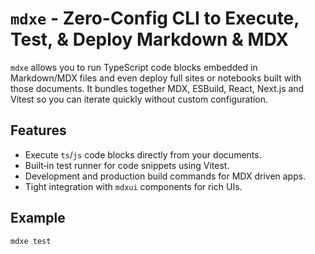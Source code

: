 # `mdxe` - Zero-Config CLI to Execute, Test, & Deploy Markdown & MDX

`mdxe` allows you to run TypeScript code blocks embedded in Markdown/MDX files and even deploy full sites or notebooks built with those documents. It bundles together MDX, ESBuild, React, Next.js and Vitest so you can iterate quickly without custom configuration.

## Features

- Execute `ts`/`js` code blocks directly from your documents.
- Built‑in test runner for code snippets using Vitest.
- Development and production build commands for MDX driven apps.
- Tight integration with `mdxui` components for rich UIs.

## Example

```bash
mdxe test
```
